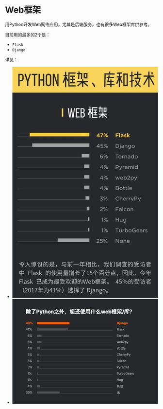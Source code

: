# Web框架

用Python开发Web网络应用，尤其是后端服务，也有很多Web框架库供参考。

目前用的最多的2个是：

* `Flask`
* `Django`

详见：

* ![python_web_lib_tech](../assets/img/python_web_lib_tech.jpg)
* ![python_web_framework](../assets/img/python_web_framework.png)
